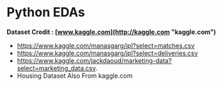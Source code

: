 # Python EDAs
**Dataset Credit : [www.kaggle.com](http://kaggle.com "kaggle.com")**
- https://www.kaggle.com/manasgarg/ipl?select=matches.csv
- https://www.kaggle.com/manasgarg/ipl?select=deliveries.csv
- https://www.kaggle.com/jackdaoud/marketing-data?select=marketing_data.csv.
- Housing Dataset Also From kaggle.com
